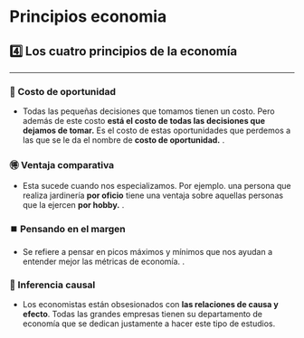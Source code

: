 # Principios economia
## 4️⃣ Los cuatro principios de la economía

---
### 💸 Costo de oportunidad
- Todas las pequeñas decisiones que tomamos tienen un costo. Pero además de este costo **está el costo de todas las decisiones que dejamos de tomar.** Es el costo de estas oportunidades que perdemos a las que se le da el nombre de **costo de oportunidad.** .

### 🉐 Ventaja comparativa
- Esta sucede cuando nos especializamos. Por ejemplo. una persona que realiza jardinería **por oficio** tiene una ventaja sobre aquellas personas que la ejercen **por hobby.** .

### ⏹️ Pensando en el margen
- Se refiere a pensar en picos máximos y mínimos que nos ayudan a entender mejor las métricas de economía. .

### 🤔 Inferencia causal
- Los economistas están obsesionados con **las relaciones de causa y efecto**. Todas las grandes empresas tienen su departamento de economía que se dedican justamente a hacer este tipo de estudios.